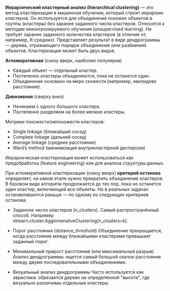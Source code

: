 **Иерархический кластерный анализ (hierarchical clustering)** — это метод кластеризации в машинном обучении, который строит иерархию кластеров. Он используется для объединения похожих объектов в группы (кластеры) без заранее заданного числа кластеров. Относится к методам неконтролируемого обучения (unsupervised learning). Не требует заранее заданного количества кластеров (в отличие от, например, K-средних). Представляет результат в виде дендрограммы — дерева, отражающего порядок объединения (или разбиения) объектов. Кластеризация может быть двух видов.

**Агломеративная** (снизу вверх, наиболее популярна)
- Каждый объект — отдельный кластер.
- Постепенно кластеры объединяются, пока не останется один.
- Объединение основано на мере схожести (например, евклидово расстояние).

**Дивизивная** (сверху вниз)
- Начинаем с одного большого кластера.
- Постепенно разделяем на более мелкие кластеры.

Метрики похожести/непохожести кластеров:
- Single linkage (ближайший сосед)
- Complete linkage (дальний сосед)
- Average linkage (среднее расстояние)
- Ward’s method (минимизация внутрикластерной дисперсии)

Иерархическая кластеризация может использоваться как предобработка (feature engineering) или для анализа структуры данных.

При агломеративной кластеризации (снизу вверх) **критерий останова** определяет, на каком этапе нужно прекратить объединение кластеров. В базовом виде алгоритм продолжается до тех пор, пока не останется один кластер, включающий все объекты. Но в реальных задачах останавливаются раньше — по одному из следующих критериев останова:

- Заданное число кластеров (n_clusters). Самый распространённый способ.
Например sklearn.cluster.AgglomerativeClustering(n_clusters=k).

- Порог расстояния (distance_threshold)
Объединение прекращается, когда расстояние между ближайшими кластерами превышает заданный порог.

- Минимальный прирост расстояния (или максимальный разрыв)
Анализ дендрограммы: ищется самый большой скачок расстояния между двумя последовательными объединениями.

- Визуальный анализ дендрограммы
Часто используется как эвристика: обрезается дерево на определённой "высоте", где визуально различимы отдельные кластеры.
